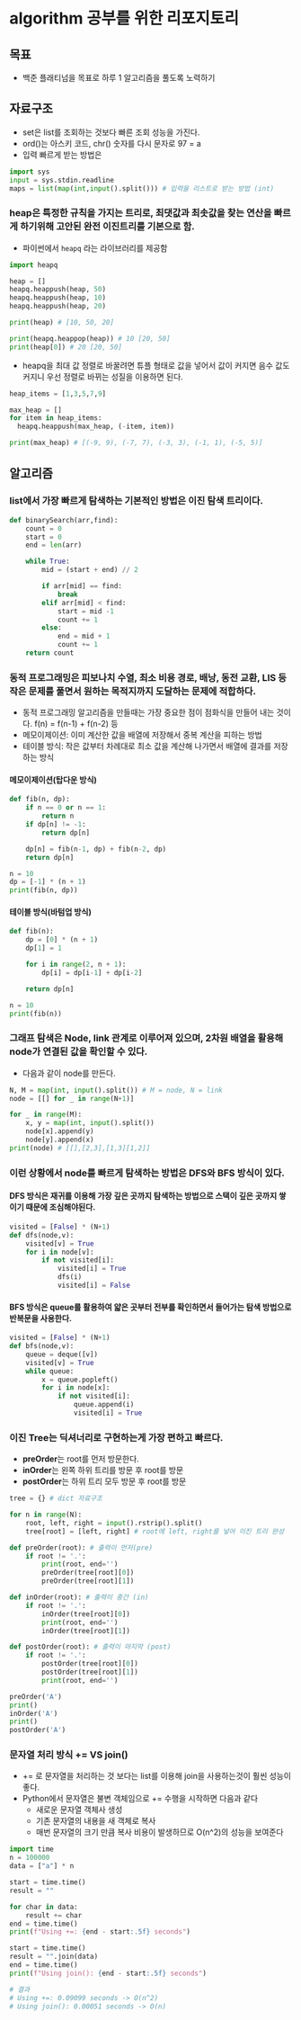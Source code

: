 # algorithm 공부를 위한 리포지토리

## 목표

- 백준 플래티넘을 목표로 하루 1 알고리즘을 풀도록 노력하기

## 자료구조

- set은 list를 조회하는 것보다 빠른 조회 성능을 가진다.
- ord()는 아스키 코드, chr() 숫자를 다시 문자로 97 = a
- 입력 빠르게 받는 방법은

```python
import sys
input = sys.stdin.readline
maps = list(map(int,input().split())) # 입력을 리스트로 받는 방법 (int)
```

### heap은 특정한 규칙을 가지는 트리로, 최댓값과 최솟값을 찾는 연산을 빠르게 하기위해 고안된 완전 이진트리를 기본으로 함.

- 파이썬에서 `heapq` 라는 라이브러리를 제공함

```python
import heapq

heap = []
heapq.heappush(heap, 50)
heapq.heappush(heap, 10)
heapq.heappush(heap, 20)

print(heap) # [10, 50, 20]

print(heapq.heappop(heap)) # 10 [20, 50]
print(heap[0]) # 20 [20, 50]
```

- heapq을 최대 값 정렬로 바꿀려면 튜플 형태로 값을 넣어서 값이 커지면 음수 값도 커지니 우선 정렬로 바뀌는 성질을 이용하면 된다.

```python
heap_items = [1,3,5,7,9]

max_heap = []
for item in heap_items:
  heapq.heappush(max_heap, (-item, item))

print(max_heap) # [(-9, 9), (-7, 7), (-3, 3), (-1, 1), (-5, 5)]
```

## 알고리즘

### list에서 가장 빠르게 탐색하는 기본적인 방법은 이진 탐색 트리이다.

```python
def binarySearch(arr,find):
    count = 0
    start = 0
    end = len(arr)

    while True:
        mid = (start + end) // 2

        if arr[mid] == find:
            break
        elif arr[mid] < find:
            start = mid -1
            count += 1
        else:
            end = mid + 1
            count += 1
    return count
```

### 동적 프로그래밍은 피보나치 수열, 최소 비용 경로, 배낭, 동전 교환, LIS 등 작은 문제를 풀면서 원하는 목적지까지 도달하는 문제에 적합하다.

- 동적 프로그래밍 알고리즘을 만들때는 가장 중요한 점이 점화식을 만들어 내는 것이다. f(n) = f(n-1) + f(n-2) 등
- 메모이제이션: 이미 계산한 값을 배열에 저장해서 중복 계산을 피하는 방법
- 테이블 방식: 작은 값부터 차례대로 최소 값을 계산해 나가면서 배열에 결과를 저장하는 방식

#### 메모이제이션(탑다운 방식)

```python
def fib(n, dp):
    if n == 0 or n == 1:
        return n
    if dp[n] != -1:
        return dp[n]

    dp[n] = fib(n-1, dp) + fib(n-2, dp)
    return dp[n]

n = 10
dp = [-1] * (n + 1)
print(fib(n, dp))
```

#### 테이블 방식(바텀업 방식)

```python
def fib(n):
    dp = [0] * (n + 1)
    dp[1] = 1

    for i in range(2, n + 1):
        dp[i] = dp[i-1] + dp[i-2]

    return dp[n]

n = 10
print(fib(n))
```

### 그래프 탐색은 Node, link 관계로 이루어져 있으며, 2차원 배열을 활용해 node가 연결된 값을 확인할 수 있다.

- 다음과 같이 node를 만든다.

```python
N, M = map(int, input().split()) # M = node, N = link
node = [[] for _ in range(N+1)]

for _ in range(M):
    x, y = map(int, input().split())
    node[x].append(y)
    node[y].append(x)
print(node) # [[],[2,3],[1,3][1,2]]
```

### 이런 상황에서 node를 빠르게 탐색하는 방법은 DFS와 BFS 방식이 있다.

#### DFS 방식은 재귀를 이용해 가장 깊은 곳까지 탐색하는 방법으로 스택이 깊은 곳까지 쌓이기 때문에 조심해야된다.

```python
visited = [False] * (N+1)
def dfs(node,v):
    visited[v] = True
    for i in node[v]:
        if not visited[i]:
            visited[i] = True
            dfs(i)
            visited[i] = False
```

#### BFS 방식은 queue를 활용하여 얇은 곳부터 전부를 확인하면서 들어가는 탐색 방법으로 반복문을 사용한다.

```python
visited = [False] * (N+1)
def bfs(node,v):
    queue = deque([v])
    visited[v] = True
    while queue:
        x = queue.popleft()
        for i in node[x]:
            if not visited[i]:
                queue.append(i)
                visited[i] = True
```

### 이진 Tree는 딕셔너리로 구현하는게 가장 편하고 빠르다.

- **preOrder**는 root를 먼저 방문한다.
- **inOrder**는 왼쪽 하위 트리를 방문 후 root를 방문
- **postOrder**는 하위 트리 모두 방문 후 root를 방문

```python
tree = {} # dict 자료구조

for n in range(N):
    root, left, right = input().rstrip().split()
    tree[root] = [left, right] # root에 left, right를 넣어 이진 트리 완성

def preOrder(root): # 출력이 먼저(pre)
    if root != '.':
        print(root, end='')
        preOrder(tree[root][0])
        preOrder(tree[root][1])

def inOrder(root): # 출력이 중간 (in)
    if root != '.':
        inOrder(tree[root][0])
        print(root, end='')
        inOrder(tree[root][1])

def postOrder(root): # 출력이 마지막 (post)
    if root != '.':
        postOrder(tree[root][0])
        postOrder(tree[root][1])
        print(root, end='')

preOrder('A')
print()
inOrder('A')
print()
postOrder('A')
```

### 문자열 처리 방식 += VS join()

- += 로 문자열을 처리하는 것 보다는 list를 이용해 join을 사용하는것이 훨씬 성능이 좋다.
- Python에서 문자열은 불변 객체임으로 += 수행을 시작하면 다음과 같다
  - 새로운 문자열 객체사 생성
  - 기존 문자열의 내용을 새 객체로 복사
  - 매번 문자열의 크기 만큼 복사 비용이 발생하므로 O(n^2)의 성능을 보여준다

```Python
import time
n = 100000
data = ["a"] * n

start = time.time()
result = ""

for char in data:
    result += char
end = time.time()
print(f"Using +=: {end - start:.5f} seconds")

start = time.time()
result = "".join(data)
end = time.time()
print(f"Using join(): {end - start:.5f} seconds")

# 결과
# Using +=: 0.09099 seconds -> O(n^2)
# Using join(): 0.00051 seconds -> O(n)
```
